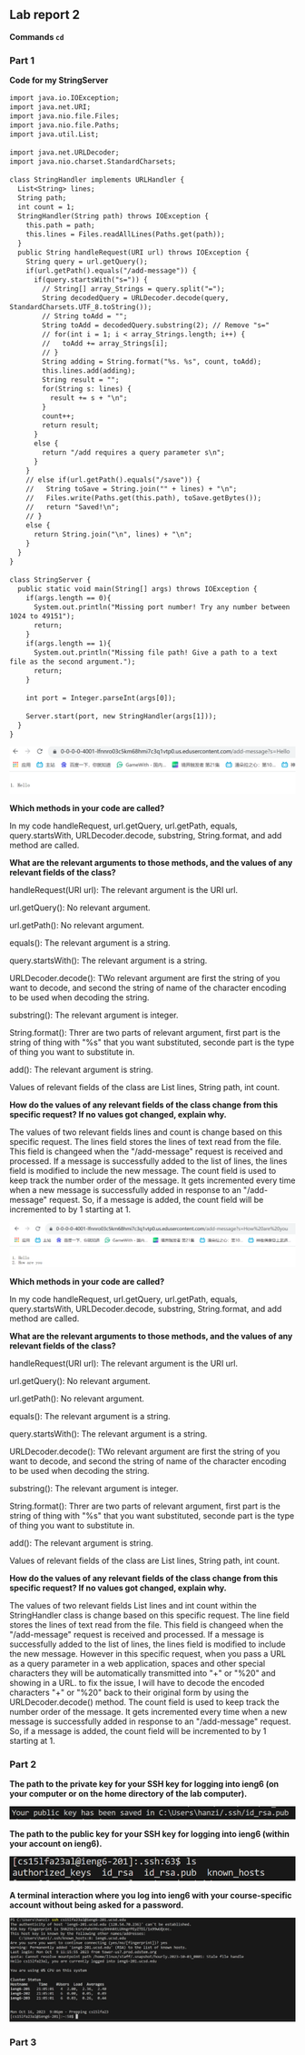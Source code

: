 ## Lab report 2

**Commands `cd`** 

### **Part 1** 

**Code for my StringServer** 

```
import java.io.IOException;
import java.net.URI;
import java.nio.file.Files;
import java.nio.file.Paths;
import java.util.List;

import java.net.URLDecoder;
import java.nio.charset.StandardCharsets;

class StringHandler implements URLHandler {
  List<String> lines;
  String path;
  int count = 1;
  StringHandler(String path) throws IOException {
    this.path = path;
    this.lines = Files.readAllLines(Paths.get(path));
  }
  public String handleRequest(URI url) throws IOException {
    String query = url.getQuery();
    if(url.getPath().equals("/add-message")) {
      if(query.startsWith("s=")) {
        // String[] array_Strings = query.split("=");
        String decodedQuery = URLDecoder.decode(query, StandardCharsets.UTF_8.toString());
        // String toAdd = "";
        String toAdd = decodedQuery.substring(2); // Remove "s="
        // for(int i = 1; i < array_Strings.length; i++) {
        //   toAdd += array_Strings[i];
        // }
        String adding = String.format("%s. %s", count, toAdd);
        this.lines.add(adding);
        String result = "";
        for(String s: lines) {
          result += s + "\n";
        }
        count++;
        return result;
      }
      else {
        return "/add requires a query parameter s\n";
      }
    }
    // else if(url.getPath().equals("/save")) {
    //   String toSave = String.join("" + lines) + "\n";
    //   Files.write(Paths.get(this.path), toSave.getBytes());
    //   return "Saved!\n";
    // }
    else {
      return String.join("\n", lines) + "\n";
    }
  }
}

class StringServer {
  public static void main(String[] args) throws IOException {
    if(args.length == 0){
      System.out.println("Missing port number! Try any number between 1024 to 49151");
      return;
    }
    if(args.length == 1){
      System.out.println("Missing file path! Give a path to a text file as the second argument.");
      return;
    }

    int port = Integer.parseInt(args[0]);

    Server.start(port, new StringHandler(args[1]));
  }
}
```


![Image](png/hello.png)

**Which methods in your code are called?** 

In my code handleRequest, url.getQuery, url.getPath, equals, query.startsWith, URLDecoder.decode, substring, String.format, and add method are called.

**What are the relevant arguments to those methods, and the values of any relevant fields of the class?** 

handleRequest(URI url): The relevant argument is the URI url.

url.getQuery(): No relevant argument.

url.getPath(): No relevant argument.

equals(): The relevant argument is a string.

query.startsWith(): The relevant argument is a string.

URLDecoder.decode(): TWo relevant argument are first the string of you want to decode, and second the string of name of the character encoding to be used when decoding the string.

substring(): The relevant argument is integer.

String.format(): Threr are two parts of relevant argument, first part is the string of thing with "%s" that you want substituted, seconde part is the type of thing you want to substitute in.

add(): The relevant argument is string.

Values of relevant fields of the class are List<String> lines, String path, int count.

**How do the values of any relevant fields of the class change from this specific request? If no values got changed, explain why.** 

The values of two relevant fields lines and count is change based on this specific request. The lines field stores the lines of text read from the file. This field is changeed when the "/add-message" request is received and processed. If a message is successfully added to the list of lines, the lines field is modified to include the new message. The count field is used to keep track the number order of the message. It gets incremented every time when a new message is successfully added in response to an "/add-message" request. So, if a message is added, the count field will be incremented to by 1 starting at 1.


![Image](png/Howareyou.png)

**Which methods in your code are called?** 

In my code handleRequest, url.getQuery, url.getPath, equals, query.startsWith, URLDecoder.decode, substring, String.format, and add method are called.

**What are the relevant arguments to those methods, and the values of any relevant fields of the class?** 

handleRequest(URI url): The relevant argument is the URI url.

url.getQuery(): No relevant argument.

url.getPath(): No relevant argument.

equals(): The relevant argument is a string.

query.startsWith(): The relevant argument is a string.

URLDecoder.decode(): TWo relevant argument are first the string of you want to decode, and second the string of name of the character encoding to be used when decoding the string.

substring(): The relevant argument is integer.

String.format(): Threr are two parts of relevant argument, first part is the string of thing with "%s" that you want substituted, seconde part is the type of thing you want to substitute in.

add(): The relevant argument is string.

Values of relevant fields of the class are List<String> lines, String path, int count.

**How do the values of any relevant fields of the class change from this specific request? If no values got changed, explain why.** 

The values of two relevant fields List<String> lines and int count within the StringHandler class is change based on this specific request. The line field stores the lines of text read from the file. This field is changeed when the "/add-message" request is received and processed. If a message is successfully added to the list of lines, the lines field is modified to include the new message. However in this specific request, when you pass a URL as a query parameter in a web application, spaces and other special characters they will be automatically transmitted into "+" or "%20" and showing in a URL. to fix the issue, I will have to decode the encoded characters "+" or "%20" back to their original form by using the URLDecoder.decode() method. The count field is used to keep track the number order of the message. It gets incremented every time when a new message is successfully added in response to an "/add-message" request. So, if a message is added, the count field will be incremented to by 1 starting at 1.

### **Part 2**

**The path to the private key for your SSH key for logging into ieng6 (on your computer or on the home directory of the lab computer).** 

![Image](png/local.png)

**The path to the public key for your SSH key for logging into ieng6 (within your account on ieng6).** 

![Image](png/on.png)

**A terminal interaction where you log into ieng6 with your course-specific account without being asked for a password.** 

![Image](png/nopass.png)

### **Part 3**
